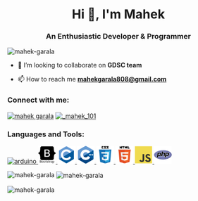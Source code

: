 <h1 align="center">Hi 👋, I'm Mahek</h1>
<h3 align="center">An Enthusiastic Developer & Programmer</h3>


<p align="left"> <img src="https://komarev.com/ghpvc/?username=mahek-garala&label=Profile%20views&color=0e75b6&style=flat" alt="mahek-garala" /> </p>

- 👯 I’m looking to collaborate on **GDSC team**

- 📫 How to reach me **mahekgarala808@gmail.com**

<h3 align="left">Connect with me:</h3>
<p align="left">
<a href="https://linkedin.com/in/mahek garala" target="blank"><img align="center" src="https://raw.githubusercontent.com/rahuldkjain/github-profile-readme-generator/master/src/images/icons/Social/linked-in-alt.svg" alt="mahek garala" height="30" width="40" /></a>
<a href="https://instagram.com/_mahek_101" target="blank"><img align="center" src="https://raw.githubusercontent.com/rahuldkjain/github-profile-readme-generator/master/src/images/icons/Social/instagram.svg" alt="_mahek_101" height="30" width="40" /></a>
</p>

<h3 align="left">Languages and Tools:</h3>
<p align="left"> <a href="https://www.arduino.cc/" target="_blank" rel="noreferrer"> <img src="https://cdn.worldvectorlogo.com/logos/arduino-1.svg" alt="arduino" width="40" height="40"/> </a> <a href="https://getbootstrap.com" target="_blank" rel="noreferrer"> <img src="https://raw.githubusercontent.com/devicons/devicon/master/icons/bootstrap/bootstrap-plain-wordmark.svg" alt="bootstrap" width="40" height="40"/> </a> <a href="https://www.cprogramming.com/" target="_blank" rel="noreferrer"> <img src="https://raw.githubusercontent.com/devicons/devicon/master/icons/c/c-original.svg" alt="c" width="40" height="40"/> </a> <a href="https://www.w3schools.com/cpp/" target="_blank" rel="noreferrer"> <img src="https://raw.githubusercontent.com/devicons/devicon/master/icons/cplusplus/cplusplus-original.svg" alt="cplusplus" width="40" height="40"/> </a> <a href="https://www.w3schools.com/css/" target="_blank" rel="noreferrer"> <img src="https://raw.githubusercontent.com/devicons/devicon/master/icons/css3/css3-original-wordmark.svg" alt="css3" width="40" height="40"/> </a> <a href="https://www.w3.org/html/" target="_blank" rel="noreferrer"> <img src="https://raw.githubusercontent.com/devicons/devicon/master/icons/html5/html5-original-wordmark.svg" alt="html5" width="40" height="40"/> </a> <a href="https://developer.mozilla.org/en-US/docs/Web/JavaScript" target="_blank" rel="noreferrer"> <img src="https://raw.githubusercontent.com/devicons/devicon/master/icons/javascript/javascript-original.svg" alt="javascript" width="40" height="40"/> </a> <a href="https://www.php.net" target="_blank" rel="noreferrer"> <img src="https://raw.githubusercontent.com/devicons/devicon/master/icons/php/php-original.svg" alt="php" width="40" height="40"/> </a> </p>

<p><img align="left" src="https://github-readme-stats.vercel.app/api/top-langs?username=mahek-garala&show_icons=true&locale=en&layout=compact" alt="mahek-garala" /></p>

<p>&nbsp;<img align="center" src="https://github-readme-stats.vercel.app/api?username=mahek-garala&show_icons=true&locale=en" alt="mahek-garala" /></p>

<p><img align="center" src="https://github-readme-streak-stats.herokuapp.com/?user=mahek-garala&" alt="mahek-garala" /></p>
